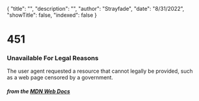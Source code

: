 {
    "title": "",
    "description": "",
    "author": "Strayfade",
    "date": "8/31/2022",
    "showTitle": false,
    "indexed": false
}
# 451
### Unavailable For Legal Reasons

The user agent requested a resource that cannot legally be provided, such as a web page censored by a government.

#### *from the [MDN Web Docs](https://developer.mozilla.org/en-US/docs/Web/HTTP/Status)* 